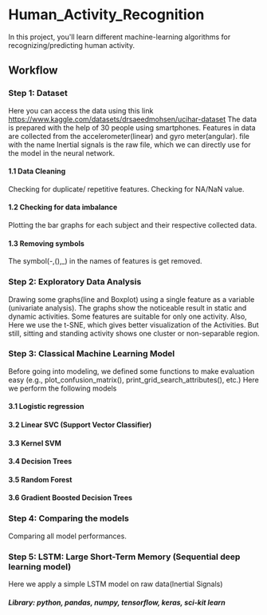 # Human_Activity_Recognition
In this project, you'll learn different machine-learning algorithms for recognizing/predicting human activity.

## Workflow
### Step 1: Dataset
Here you can access the data using this link https://www.kaggle.com/datasets/drsaeedmohsen/ucihar-dataset
The data is prepared with the help of 30 people using smartphones.
Features in data are collected from the accelerometer(linear) and gyro meter(angular).
file with the name Inertial signals is the raw file, which we can directly use for the model in the neural network. 

#### 1.1 Data Cleaning
Checking for duplicate/ repetitive features.
Checking for NA/NaN value.

#### 1.2 Checking for data imbalance
Plotting the bar graphs for each subject and their respective collected data.

#### 1.3 Removing symbols
The symbol(-,(),_) in the names of features is get removed.

### Step 2: Exploratory Data Analysis
Drawing some graphs(line and Boxplot) using a single feature as a variable (univariate analysis). The graphs show the noticeable result in static and dynamic activities. Some features are suitable for only one activity.
Also, Here we use the t-SNE, which gives better visualization of the Activities. But still, sitting and standing activity shows one cluster or non-separable region.

### Step 3: Classical Machine Learning Model
Before going into modeling, we defined some functions to make evaluation easy (e.g., plot_confusion_matrix(), print_grid_search_attributes(), etc.)
Here we perform the following models
#### 3.1 Logistic regression 
#### 3.2 Linear SVC (Support Vector Classifier)
#### 3.3 Kernel SVM
#### 3.4 Decision Trees
#### 3.5 Random Forest
#### 3.6 Gradient Boosted Decision Trees 

### Step 4: Comparing the models
Comparing all model performances.

### Step 5: LSTM: Large Short-Term Memory (Sequential deep learning model)
Here we apply a simple LSTM model on raw data(Inertial Signals)


##### Library: python, pandas, numpy, tensorflow, keras, sci-kit learn
